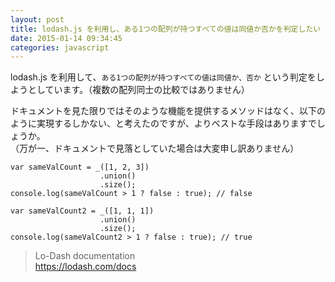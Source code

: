 ```yaml
---
layout: post
title: lodash.js を利用し、ある1つの配列が持つすべての値は同値か否かを判定したい
date: 2015-01-14 09:34:45
categories: javascript
---
```

<p>lodash.js を利用して、<code>ある1つの配列が持つすべての値は同値か、否か</code> という判定をしようとしています。（複数の配列同士の比較ではありません）</p>

<p>ドキュメントを見た限りではそのような機能を提供するメソッドはなく、以下のように実現するしかない、と考えたのですが、よりベストな手段はありますでしょうか。<br>
（万が一、ドキュメントで見落としていた場合は大変申し訳ありません）</p>

<pre><code>var sameValCount = _([1, 2, 3])
                    .union()
                    .size();
console.log(sameValCount &gt; 1 ? false : true); // false

var sameValCount2 = _([1, 1, 1])
                    .union()
                    .size();
console.log(sameValCount2 &gt; 1 ? false : true); // true
</code></pre>

<blockquote>
  <p>Lo-Dash documentation<br>
  <a href="https://lodash.com/docs" rel="nofollow">https://lodash.com/docs</a>    </p>
</blockquote>
